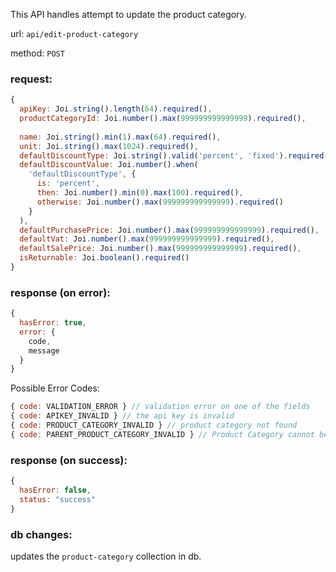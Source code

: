 This API handles attempt to update the product category.

url: `api/edit-product-category`

method: `POST`

### request: 
```js
{
  apiKey: Joi.string().length(64).required(),
  productCategoryId: Joi.number().max(999999999999999).required(),
  
  name: Joi.string().min(1).max(64).required(),
  unit: Joi.string().max(1024).required(),
  defaultDiscountType: Joi.string().valid('percent', 'fixed').required(),
  defaultDiscountValue: Joi.number().when(
    'defaultDiscountType', { 
      is: 'percent', 
      then: Joi.number().min(0).max(100).required(), 
      otherwise: Joi.number().max(999999999999999).required() 
    }
  ),
  defaultPurchasePrice: Joi.number().max(999999999999999).required(),
  defaultVat: Joi.number().max(999999999999999).required(),
  defaultSalePrice: Joi.number().max(999999999999999).required(),
  isReturnable: Joi.boolean().required()
}
```

### response (on error):
```js
{
  hasError: true,
  error: {
    code,
    message
  }
}
```

Possible Error Codes:
```js
{ code: VALIDATION_ERROR } // validation error on one of the fields
{ code: APIKEY_INVALID } // the api key is invalid
{ code: PRODUCT_CATEGORY_INVALID } // product category not found
{ code: PARENT_PRODUCT_CATEGORY_INVALID } // Product Category cannot be it's own parent
```

### response (on success):
```js
{
  hasError: false,
  status: "success"
}
```

### db changes:
updates the `product-category` collection in db.